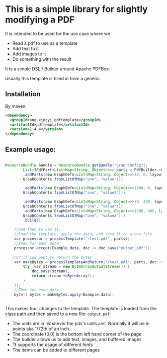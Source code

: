 # This is a simple library for slightly modifying a PDF

It is intended to be used for the use case where we
* Read a pdf to use as a template
* Add text to it
* Add images to it
* Do something with the result

It is a simple DSL / Builder around Apache PDFBox.

Usually this template is filled in from a generic <Data>


## Installation
By maven:
```xml
<dependency>
  <groupId>one.xingyi.pdftemplate</groupId>
  <artifactId>pdftemplate</artifactId>
  <version>1.4.4</version>
</dependency>
```

## Example usage:

```java

ResourceBundle bundle = ResourceBundle.getBundle("graphconfig");
        List<IPdfPart<List<Map<String, Object>>>> parts = PdfBuilder.<List<Map<String, Object>>>builder(bundle)
        .addParts(new GraphDefn<List<Map<String, Object>>>(0, 0, layout,
        GraphContents.fromListOfMap("one", "value")))

        .addParts(new GraphDefn<List<Map<String, Object>>>(280, 0, layout,
        GraphContents.fromListOfMap("one", "value2")))

        .addParts(new GraphDefn<List<Map<String, Object>>>(0, 400, layout,
        GraphContents.fromListOfMap("one", "value")))
        .addParts(new GraphDefn<List<Map<String, Object>>>(280, 400, layout,
        GraphContents.fromListOfMap("one", "value2")))
        .build();
    
    //And then to use it...
    //load the template, apply the data, and save it to a new file        
    var processor = processTemplate("/test.pdf", parts);
    //then for each data
    processor.accept(Example.data, doc -> doc.save("output.pdf"));
            
   //Or if you want to return the bytes
    var makeBytes = processTemplateAndReturn("/test.pdf", parts, doc -> {
        try (var stream = new ByteArrayOutputStream()) {
            doc.save(stream);
            return stream.toByteArray();
        }
    });
    //Then for each data
    byte[] bytes = makeBytes.apply(Example.data); 
            

```
This makes four changes to the template. The template is loaded from the class path
and then saved to a new file: `output.pdf`

* The units are in 'whatever the pds's units are'. Normally it will be in points aka 1/72th of an inch.
* The coordinate (0,0) is the bottom left hand corner of the page
* The builder allows us to add text, images, and buffered images
* Tt supports the usage of different fonts
* The items can be added to different pages
